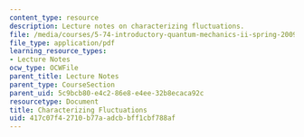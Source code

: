 ```yaml
---
content_type: resource
description: Lecture notes on characterizing fluctuations.
file: /media/courses/5-74-introductory-quantum-mechanics-ii-spring-2009/417c07f42710b77aadcbbff1cbf788af_MIT5_74s09_lec16.pdf
file_type: application/pdf
learning_resource_types:
- Lecture Notes
ocw_type: OCWFile
parent_title: Lecture Notes
parent_type: CourseSection
parent_uid: 5c9bcb80-e4c2-86e8-e4ee-32b8ecaca92c
resourcetype: Document
title: Characterizing Fluctuations
uid: 417c07f4-2710-b77a-adcb-bff1cbf788af
---
```

